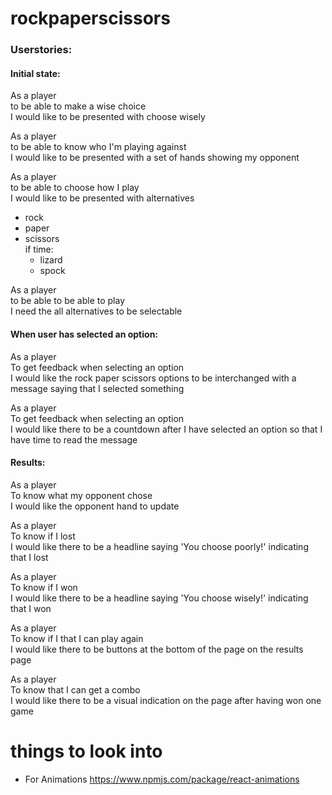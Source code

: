 # rockpaperscissors

### Userstories:

#### Initial state:

As a player  
to be able to make a wise choice  
I would like to be presented with choose wisely

As a player  
to be able to know who I'm playing against  
I would like to be presented with a set of hands showing my opponent

As a player  
to be able to choose how I play  
I would like to be presented with alternatives
- rock
- paper
- scissors\
  if time:
    - lizard
    - spock

As a player  
to be able to be able to play  
I need the all alternatives to be selectable

#### When user has selected an option:

As a player  
To get feedback when selecting an option  
I would like the rock paper scissors options to be interchanged with a message saying that I selected something

As a player  
To get feedback when selecting an option  
I would like there to be a countdown after I have selected an option so that I have time to read the message

#### Results:

As a player  
To know what my opponent chose  
I would like the opponent hand to update

As a player  
To know if I lost  
I would like there to be a headline saying 'You choose poorly!' indicating that I lost

As a player  
To know if I won  
I would like there to be a headline saying 'You choose wisely!' indicating that I won

As a player  
To know if I that I can play again  
I would like there to be buttons at the bottom of the page on the results page

As a player  
To know that I can get a combo  
I would like there to be a visual indication on the page after having won one game


# things to look into
- For Animations https://www.npmjs.com/package/react-animations
